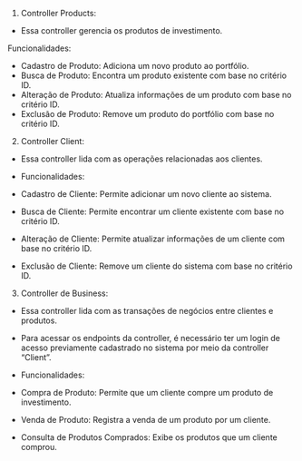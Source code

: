 1. Controller Products:
- Essa controller gerencia os produtos de investimento.

 Funcionalidades:
- Cadastro de Produto: Adiciona um novo produto ao portfólio.
- Busca de Produto: Encontra um produto existente com base no critério ID.
- Alteração de Produto: Atualiza informações de um produto com base no critério ID.
- Exclusão de Produto: Remove um produto do portfólio com base no critério ID.

2. Controller Client:
- Essa controller lida com as operações relacionadas aos clientes.

- Funcionalidades:
- Cadastro de Cliente: Permite adicionar um novo cliente ao sistema.
- Busca de Cliente: Permite encontrar um cliente existente  com base no critério ID.
- Alteração de Cliente: Permite atualizar informações de um cliente com base no critério ID.
- Exclusão de Cliente: Remove um cliente do sistema com base no critério ID.

3. Controller de Business:
- Essa controller lida com as transações de negócios entre clientes e produtos.
- Para acessar os endpoints da controller, é necessário ter um login de acesso previamente cadastrado no sistema por meio da controller “Client”.
  
- Funcionalidades:
- Compra de Produto: Permite que um cliente compre um produto de investimento.
- Venda de Produto: Registra a venda de um produto por um cliente.
- Consulta de Produtos Comprados: Exibe os produtos que um cliente comprou.
